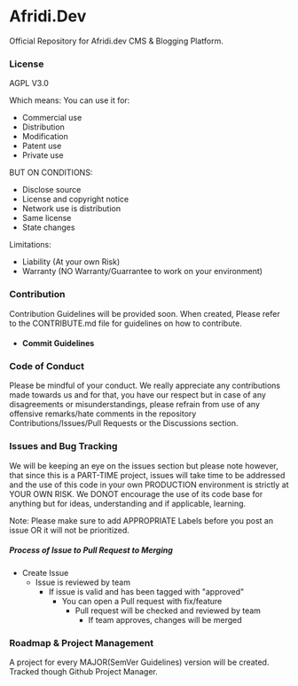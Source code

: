 # Afridi.Dev

Official Repository for Afridi.dev CMS & Blogging Platform.

### License

AGPL V3.0

Which means:
You can use it for:

- Commercial use
- Distribution
- Modification
- Patent use
- Private use

BUT ON CONDITIONS:

- Disclose source
- License and copyright notice
- Network use is distribution
- Same license
- State changes

Limitations:

- Liability (At your own Risk)
- Warranty (NO Warranty/Guarrantee to work on your environment)

### Contribution

Contribution Guidelines will be provided soon. When created, Please refer to the CONTRIBUTE.md file for guidelines on how to contribute.

- #### Commit Guidelines

### Code of Conduct

Please be mindful of your conduct. We really appreciate any contributions made towards us and for that, you have our respect but in case of any disagreements or misunderstandings, please refrain from use of any offensive remarks/hate comments in the repository Contributions/Issues/Pull Requests or the Discussions section.

### Issues and Bug Tracking

We will be keeping an eye on the issues section but please note however, that since this is a PART-TIME project, issues will take time to be addressed and the use of this code in your own PRODUCTION environment is strictly at YOUR OWN RISK. We DONOT encourage the use of its code base for anything but for ideas, understanding and if applicable, learning.

Note: Please make sure to add APPROPRIATE Labels before you post an issue OR it will not be prioritized.

##### Process of Issue to Pull Request to Merging

- Create Issue
  - Issue is reviewed by team
    - If issue is valid and has been tagged with "approved"
      - You can open a Pull request with fix/feature
        - Pull request will be checked and reviewed by team
          - If team approves, changes will be merged

### Roadmap & Project Management

A project for every MAJOR(SemVer Guidelines) version will be created. Tracked though Github Project Manager.
